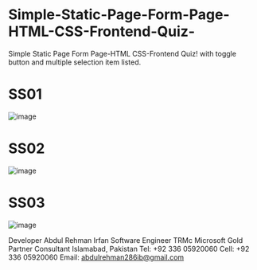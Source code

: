 # Simple-Static-Page-Form-Page-HTML-CSS-Frontend-Quiz-
Simple Static Page Form Page-HTML CSS-Frontend Quiz! with toggle button and multiple selection item listed.

# SS01
![image](https://github.com/user-attachments/assets/baf31421-084c-4957-a306-1a286514c6ab)
# SS02
![image](https://github.com/user-attachments/assets/e6882c29-07ff-4784-afdb-2abd5e786355)
# SS03
![image](https://github.com/user-attachments/assets/c1e0670a-417b-447c-8fac-7465698583da)


Developer
Abdul Rehman Irfan
Software Engineer
TRMc Microsoft Gold Partner Consultant
Islamabad, Pakistan
Tel: +92 336 05920060 Cell: +92 336 05920060
Email: abdulrehman286ib@gmail.com
